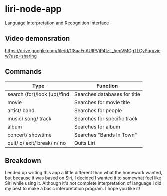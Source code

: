 # liri-node-app
Language Interpretation and Recognition Interface

## Video demonsration
https://drive.google.com/file/d/1f8aaFnAUIPVjP4tzL_5epVMCgTLCyPqq/view?usp=sharing

## Commands
Type | Function
-|-
search (for)/look (up)/find | Searches databases for title
movie | Searches for movie title
artist/ band | Searches for people
music/ song/ track | Searches for specific track
album | Searches for album
concert/ showtime | Searches "Bands In Town"
quit/ q/ exit/ break/ n/ no | Quits Liri

## Breakdown
I ended up writing this app a little different than what the homework wanted, but because it was based on Siri, I decided I wanted it to somewhat feel like Siri while using it. Although it's not complete interpretation of language I did my best to make a basic interpretation program. I hope you like it!

